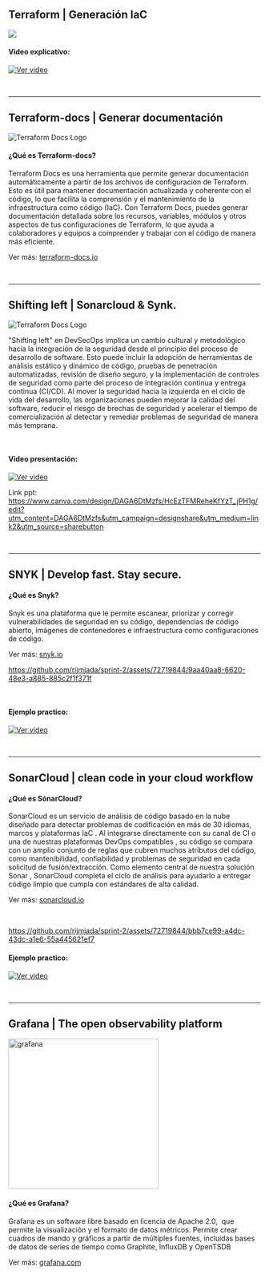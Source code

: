 ## Terraform | Generación IaC
![](https://gitlab.com/rijmjada/terraform-sprint-1/-/raw/main/example.gif?ref_type=heads)

#### Video explicativo:
[![Ver video](https://i.ytimg.com/vi/5dYt5aaQbOk/hqdefault.jpg)](https://youtu.be/5dYt5aaQbOk)


<br>

---


## Terraform-docs | Generar documentación

<img src="https://terraform-docs.io/logo-full-dark.png" alt="Terraform Docs Logo"  style="max-height: 200px;">

<br>

#### ¿Qué es Terraform-docs?

Terraform Docs es una herramienta que permite generar documentación automáticamente a partir de los archivos de configuración de Terraform. Esto es útil para mantener documentación actualizada y coherente con el código, lo que facilita la comprensión y el mantenimiento de la infraestructura como código (IaC). Con Terraform Docs, puedes generar documentación detallada sobre los recursos, variables, módulos y otros aspectos de tus configuraciones de Terraform, lo que ayuda a colaboradores y equipos a comprender y trabajar con el código de manera más eficiente.

Ver más: <a href="https://terraform-docs.io/" target="_blank">terraform-docs.io</a>



<br>

---

## Shifting left |  Sonarcloud & Synk. 

<img src="https://res.cloudinary.com/snyk/image/upload/v1627475502/wordpress-sync/learn-shift-left-benefits.png" alt="Terraform Docs Logo">


"Shifting left" en DevSecOps implica un cambio cultural y metodológico hacia la integración de la seguridad desde el principio del proceso de desarrollo de software. Esto puede incluir la adopción de herramientas de análisis estático y dinámico de código, pruebas de penetración automatizadas, revisión de diseño seguro, y la implementación de controles de seguridad como parte del proceso de integración continua y entrega continua (CI/CD). Al mover la seguridad hacia la izquierda en el ciclo de vida del desarrollo, las organizaciones pueden mejorar la calidad del software, reducir el riesgo de brechas de seguridad y acelerar el tiempo de comercialización al detectar y remediar problemas de seguridad de manera más temprana.

<br>

#### Video presentación:
[![Ver video](https://i.ytimg.com/vi/uHOCFmOfSW0/hqdefault.jpg)](https://youtu.be/uHOCFmOfSW0)


Link ppt: https://www.canva.com/design/DAGA6DtMzfs/HcEzTFMReheKfYzT_jPH1g/edit?utm_content=DAGA6DtMzfs&utm_campaign=designshare&utm_medium=link2&utm_source=sharebutton


<br>

---



## SNYK |  Develop fast. Stay secure. 

#### ¿Qué es Snyk?

Snyk es una plataforma que le permite escanear, priorizar y corregir vulnerabilidades de seguridad en su código, dependencias de código abierto, imágenes de contenedores e infraestructura como configuraciones de código.

Ver más: <a href="https://snyk.io/" target="_blank">snyk.io</a>

https://github.com/rijmjada/sprint-2/assets/72719844/9aa40aa8-6620-48e3-a885-885c2f1f371f

<br>

#### Ejemplo practico:
[![Ver video](https://i.ytimg.com/vi/OuQfgmuNAUs/hqdefault.jpg)](https://youtu.be/OuQfgmuNAUs)

<br>

---



## SonarCloud |  clean code in your cloud workflow 

#### ¿Qué es SónarCloud?

SonarCloud es un servicio de análisis de código basado en la nube diseñado para detectar problemas de codificación en más de 30 idiomas, marcos y plataformas IaC . Al integrarse directamente con su canal de CI o una de nuestras plataformas DevOps compatibles , su código se compara con un amplio conjunto de reglas que cubren muchos atributos del código, como mantenibilidad, confiabilidad y problemas de seguridad en cada solicitud de fusión/extracción. Como elemento central de nuestra solución Sonar , SonarCloud completa el ciclo de análisis para ayudarlo a entregar código limpio que cumpla con estándares de alta calidad.

Ver más: <a href="https://sonarcloud.io/" target="_blank">sonarcloud.io</a>

<br>

https://github.com/rijmjada/sprint-2/assets/72719844/bbb7ce99-a4dc-43dc-a1e6-55a445621ef7


#### Ejemplo practico:
[![Ver video](https://i.ytimg.com/vi/g3k_FgnY6Vo/hqdefault.jpg)](https://youtu.be/g3k_FgnY6Vo)



<br>


---


## Grafana | The open observability platform

<img src="https://grafana.com/media/oss/grafana-oss-meta.png" alt="grafana" height="300">

<br>

#### ¿Qué es Grafana?

Grafana es un software libre basado en licencia de Apache 2.0, ​ que permite la visualización y el formato de datos métricos. Permite crear cuadros de mando y gráficos a partir de múltiples fuentes, incluidas bases de datos de series de tiempo como Graphite, InfluxDB y OpenTSDB

Ver más: <a href="https://grafana.com/" target="_blank">grafana.com</a>





